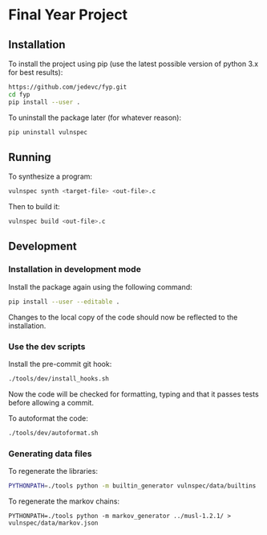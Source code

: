 # Final Year Project

## Installation

To install the project using pip (use the latest possible version of python 3.x
for best results):

```bash
https://github.com/jedevc/fyp.git
cd fyp
pip install --user .
```

To uninstall the package later (for whatever reason):

```bash
pip uninstall vulnspec
```

## Running

To synthesize a program:

```bash
vulnspec synth <target-file> <out-file>.c
```

Then to build it:

```bash
vulnspec build <out-file>.c
```

## Development

### Installation in development mode

Install the package again using the following command:

```bash
pip install --user --editable .
```

Changes to the local copy of the code should now be reflected to the
installation.

### Use the dev scripts

Install the pre-commit git hook:

```bash
./tools/dev/install_hooks.sh
```

Now the code will be checked for formatting, typing and that it passes tests
before allowing a commit.

To autoformat the code:

```bash
./tools/dev/autoformat.sh
```

### Generating data files

To regenerate the libraries:

```bash
PYTHONPATH=./tools python -m builtin_generator vulnspec/data/builtins
```

To regenerate the markov chains:

```
PYTHONPATH=./tools python -m markov_generator ../musl-1.2.1/ > vulnspec/data/markov.json
```

